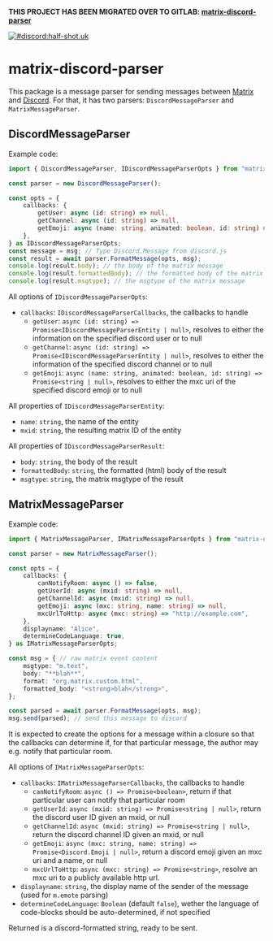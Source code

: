 **THIS PROJECT HAS BEEN MIGRATED OVER TO GITLAB: [matrix-discord-parser](https://gitlab.com/mx-puppet/discord/matrix-discord-parser)**

[![#discord:half-shot.uk](https://img.shields.io/matrix/discord:half-shot.uk.svg?server_fqdn=matrix.half-shot.uk&label=%23discord:half-shot.uk&logo=matrix)](https://matrix.to/#/#discord:half-shot.uk)
# matrix-discord-parser
This package is a message parser for sending messages between [Matrix](https://matrix.org/) and
[Discord](https://discordapp.com/). For that, it has two parsers: `DiscordMessageParser` and
`MatrixMessageParser`.

## DiscordMessageParser
Example code:
```ts
import { DiscordMessageParser, IDiscordMessageParserOpts } from "matrix-discord-parser";

const parser = new DiscordMessageParser();

const opts = {
    callbacks: {
        getUser: async (id: string) => null,
        getChannel: async (id: string) => null,
        getEmoji: async (name: string, animated: boolean, id: string) => null;
    },
} as IDiscordMessageParserOpts;
const message = msg; // Type Discord.Message from discord.js
const result = await parser.FormatMessage(opts, msg);
console.log(result.body); // the body of the matrix message
console.log(result.formattedBody); // the formatted body of the matrix message
console.log(result.msgtype); // the msgtype of the matrix message
```

All options of `IDiscordMessageParserOpts`:
 * `callbacks`: `IDiscordMessageParserCallbacks`, the callbacks to handle
    * `getUser`: `async (id: string) => Promise<IDiscordMessageParserEntity | null>`, resolves to
      either the information on the specified discord user or to null
    * `getChannel`: `async (id: string) => Promise<IDiscordMessageParserEntity | null>`, resolves to
      either the information of the specified discord channel or to null
    * `getEmoji`: `async (name: string, animated: boolean, id: string) => Promise<string | null>`,
      resolves to either the mxc uri of the specified discord emoji or to null

All properties of `IDiscordMessageParserEntity`:
 * `name`: `string`, the name of the entity
 * `mxid`: `string`, the resulting matrix ID of the entity

All properties of `IDiscordMessageParserResult`:
 * `body`: `string`, the body of the result
 * `formattedBody`: `string`, the formatted (html) body of the result
 * `msgtype`: `string`, the matrix msgtype of the result

## MatrixMessageParser
Example code:
```ts
import { MatrixMessageParser, IMatrixMessageParserOpts } from "matrix-discord-parser";

const parser = new MatrixMessageParser();

const opts = {
    callbacks: {
        canNotifyRoom: async () => false,
        getUserId: async (mxid: string) => null,
        getChannelId: async (mxid: string) => null,
        getEmoji: async (mxc: string, name: string) => null,
        mxcUrlToHttp: async (mxc: string) => "http://example.com",
    },
    displayname: "Alice",
    determineCodeLanguage: true,
} as IMatrixMessageParserOpts;

const msg = { // raw matrix event content
    msgtype: "m.text",
    body: "**blah**",
    format: "org.matrix.custom.html",
    formatted_body: "<strong>blah</strong>",
};

const parsed = await parser.FormatMessage(opts, msg);
msg.send(parsed); // send this message to discord
```

It is expected to create the options for a message within a closure so that the callbacks can
determine if, for that particular message, the author may e.g. notify that particular room.

All options of `IMatrixMessageParserOpts`:
 * `callbacks`: `IMatrixMessageParserCallbacks`, the callbacks to handle
    * `canNotifyRoom`: `async () => Promise<boolean>`, return if that particular user can notify
      that particular room
    * `getUserId`: `async (mxid: string) => Promise<string | null>`, return the discord user ID
      given an mxid, or null
    * `getChannelId`: `async (mxid: string) => Promise<string | null>`, return the discord channel
      ID given an mxid, or null
    * `getEmoji`: `async (mxc: string, name: string) => Promise<Discord.Emoji | null>`, return a
      discord emoji given an mxc uri and a name, or null
    * `mxcUrlToHttp`: `async (mxc: string) => Promise<string>`, resolve an mxc uri to a publicly
      available http url.
 * `displayname`: `string`, the display name of the sender of the message (used for `m.emote` parsing)
 * `determineCodeLanguage`: `Boolean` (default `false`), wether the language of code-blocks should
   be auto-determined, if not specified

Returned is a discord-formatted string, ready to be sent.
